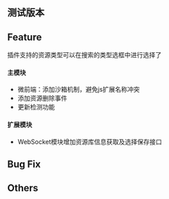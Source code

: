 ## **测试版本**
## Feature  
插件支持的资源类型可以在搜索的类型选框中进行选择了
#### 主模块
- 微前端：添加沙箱机制，避免js扩展名称冲突
- 添加资源删除事件
- 更新检测功能
#### 扩展模块
- WebSocket模块增加资源库信息获取及选择保存接口
## Bug Fix  

## Others  